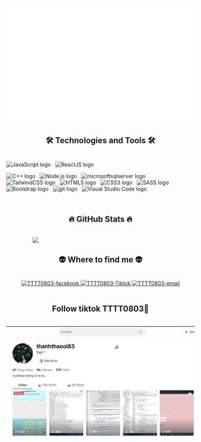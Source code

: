 <!-- TTTT -->
<a href="#" target="_blank">
  <img src="svg/TTTT.svg" width="1200" alt="TTTT0803" />
</a>

<h2 align="center">🛠 Technologies and Tools 🛠</h2>
<br>
<!-- https://simpleicons.org/ -->
<span><img src="https://img.shields.io/badge/JavaScript-282C34?logo=javascript&logoColor=F7DF1E" alt="JavaScript logo" title="JavaScript" height="25" /></span>
&nbsp;
<span><img src="https://img.shields.io/badge/ReactJS-282C34?logo=react&logoColor=61DAFB" alt="ReactJS logo" title="ReactJS" height="25" /></span>
&nbsp;

<span><img src="https://img.shields.io/badge/C++-282C34?logo=nuxt.js&logoColor=4FC08D" alt="C++ logo" title="C++" height="25" /></span>
&nbsp;
<span><img src="https://img.shields.io/badge/Node.js-282C34?logo=node.js&logoColor=00F200" alt="Node.js logo" title="Node.js" height="25" /></span>
&nbsp;
<span><img src="https://img.shields.io/badge/Microsoftsqlserver-282C34?logo=mongodb&logoColor=47A248" alt="microsoftsqlserver logo" title="microsoftsqlserver" height="25" /></span>
&nbsp;
<span><img src="https://img.shields.io/badge/Tailwind%20CSS-282C34?logo=tailwind-css&logoColor=38B2AC" alt="TailwindCSS logo" title="TailwindCSS" height="25" /></span>
&nbsp;
<span><img src="https://img.shields.io/badge/HTML5-282C34?logo=html5&logoColor=E34F26" alt="HTML5 logo" title="HTML5" height="25" /></span>
&nbsp;
<span><img src="https://img.shields.io/badge/CSS3-282C34?logo=css3&logoColor=1572B6" alt="CSS3 logo" title="CSS3" height="25" /></span>
&nbsp;
<span><img src="https://img.shields.io/badge/Sass-282C34?logo=sass&logoColor=CC6699" alt="SASS logo" title="SASS" height="25" /></span>
&nbsp;
<span><img src="https://img.shields.io/badge/Bootstrap-282C34?logo=bootstrap&logoColor=7952B3" alt="Bootstrap logo" title="Bootstrap" height="25" /></span>
&nbsp;
<span><img src="https://img.shields.io/badge/git-282C34?logo=git&logoColor=F05032" alt="git logo" title="git" height="25" /></span>
&nbsp;
<span><img src="https://img.shields.io/badge/VS%20Code-282C34?logo=visual-studio-code&logoColor=007ACC" alt="Visual Studio Code logo" title="Visual Studio Code" height="25" /></span>
&nbsp;


<br>
<h2 align="center">🔥 GitHub Stats 🔥</h2>
<!-- https://github.com/anuraghazra/github-readme-stats -->
<br>
<div align=center>
  <!-- <a href="#" title="TrinhThanhThaoo">
    <img width="315" align="center" src="https://github-readme-stats.vercel.app/api/top-langs/?username=trungquandev&hide=c%23,powershell,Mathematica,Ruby,Objective-C,Objective-C%2b%2b,Cuda&title_color=61dafb&text_color=ffffff&icon_color=61dafb&bg_color=20232a&langs_count=8&layout=compact&border_color=61dafb&hide_border=true" />
  </a> -->
  <a href="#" title="TrinhThanhThaoo">
    <img align="right" width="434" src="https://github-readme-stats.vercel.app/api/top-langs/?username=anuraghazra&hide_progress=true" />
  </a>
</div>

<br>
<h2 align="center">👽 Where to find me 👽</h2>
<br>
<!-- https://icons8.com -->
<div align="center">
  <a href="https://www.facebook.com/trinhthi.thao.104?mibextid=JRoKGi" target="blank">
    <img src="https://img.icons8.com/bubbles/100/000000/facebook-new.png" alt="TTTT0803-facebook" />
  </a>
  <a href="https://www.tiktok.com/@thanhthaooi83?_t=8mPJrBLaj33&_r=1" target="blank">
    <img src="images/icons8-tiktok-50.ico" alt="TTTT0803-Tiktok" />
  </a>
  <a href="trinhthanhthao2k5@gmail.com" target="top">
    <img src="https://img.icons8.com/bubbles/100/000000/apple-mail.png" alt="TTTT0803-email" />
  </a>
</div>

<br>

<h2 align="center">Follow tiktok TTTT0803🫰</h2>
<br>

<a href="https://icons8.com/icon/118638/tiktok" target="_blank">
  <img src="images/tiktok.png" width="1200" alt="TTTT0803" />
</a>

<br>


